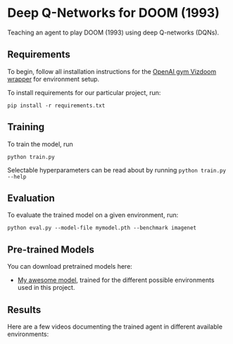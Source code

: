 # Deep Q-Networks for DOOM (1993)

Teaching an agent to play DOOM (1993) using deep Q-networks (DQNs). 


## Requirements

To begin, follow all installation instructions for the [OpenAI gym Vizdoom wrapper](https://github.com/shakenes/vizdoomgym.git) for environment setup. 

To install requirements for our particular project, run:

```setup
pip install -r requirements.txt
```

## Training

To train the model, run 

```train
python train.py
```
Selectable hyperparameters can be read about by running `python train.py --help`

## Evaluation

To evaluate the trained model on a given environment, run:

```eval
python eval.py --model-file mymodel.pth --benchmark imagenet
```

## Pre-trained Models

You can download pretrained models here:

- [My awesome model](https://drive.google.com/mymodel.pth), trained for the different possible environments used in this project.

## Results

Here are a few videos documenting the trained agent in different available environments:
